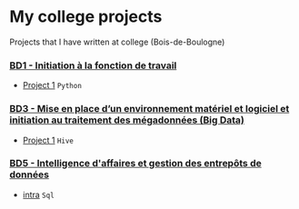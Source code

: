 # My college projects
Projects that I have written at college (Bois-de-Boulogne)

### [BD1 - Initiation à la fonction de travail](/bd1)
- [Project 1](/bd1/project1) `Python`

### [BD3 - Mise en place d’un environnement matériel et logiciel et initiation au traitement des mégadonnées (Big Data)](/bd3)
- [Project 1](/bd3/project1) `Hive`

### [BD5 - Intelligence d'affaires et gestion des entrepôts de données](/bd5)
- [intra](/bd5/project3) `Sql`
